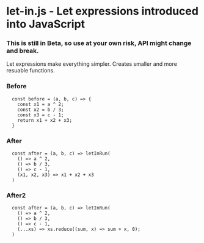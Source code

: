 # let-in.js - Let expressions introduced into JavaScript

### This is still in Beta, so use at your own risk, API might change and break.

Let expressions make everything simpler. Creates smaller and more resuable functions.

### Before

```
  const before = (a, b, c) => {
    const x1 = a ^ 2;
    const x2 = b / 3;
    const x3 = c - 1;
    return x1 + x2 + x3;
  }
```

### After

```
  const after = (a, b, c) => letInRun(
    () => a ^ 2,
    () => b / 3,
    () => c - 1,
    (x1, x2, x3) => x1 + x2 + x3
  )
```


### After2

```
  const after = (a, b, c) => letInRun(
    () => a ^ 2,
    () => b / 3,
    () => c - 1,
    (...xs) => xs.reduce((sum, x) => sum + x, 0);
  )
```
